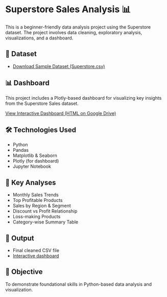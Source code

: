 # Superstore Sales Analysis 📊

This is a beginner-friendly data analysis project using the Superstore dataset. The project involves data cleaning, exploratory analysis, visualizations, and a dashboard.

## 📁 Dataset
- [Download Sample Dataset (Superstore.csv)](Sample_Superstore_Data.csv)

## 📊 Dashboard
This project includes a Plotly-based dashboard for visualizing key insights from the Superstore Sales dataset.

[View Interactive Dashboard (HTML on Google Drive)](dashboard.html)

## 🛠️ Technologies Used
- Python
- Pandas
- Matplotlib & Seaborn
- Plotly (for dashboard)
- Jupyter Notebook

## 📌 Key Analyses
- Monthly Sales Trends
- Top Profitable Products
- Sales by Region & Segment
- Discount vs Profit Relationship
- Loss-making Products
- Category-wise Summary Table

## 📂 Output
- Final cleaned CSV file
- [Interactive dashboard](dashboard.html)

## 🚀 Objective
To demonstrate foundational skills in Python-based data analysis and visualization.

